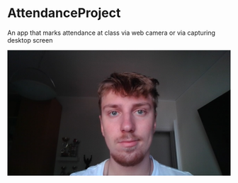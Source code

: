 # AttendanceProject
An app that marks attendance at class via web camera or via capturing desktop screen

![Screenshot](ImagesAttendance/Daniel_Ayzenshteyn.jpg)

